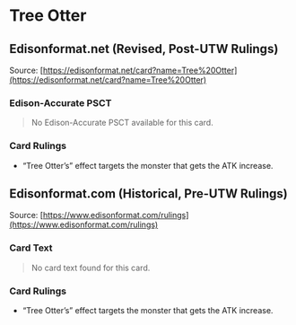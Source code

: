 # Tree Otter

## Edisonformat.net (Revised, Post-UTW Rulings)

Source: [https://edisonformat.net/card?name=Tree%20Otter](https://edisonformat.net/card?name=Tree%20Otter)

### Edison-Accurate PSCT

> No Edison-Accurate PSCT available for this card.

### Card Rulings

*   “Tree Otter’s” effect targets the monster that gets the ATK increase.


## Edisonformat.com (Historical, Pre-UTW Rulings)

Source: [https://www.edisonformat.com/rulings](https://www.edisonformat.com/rulings)

### Card Text

> No card text found for this card.

### Card Rulings

*   “Tree Otter’s” effect targets the monster that gets the ATK increase.


